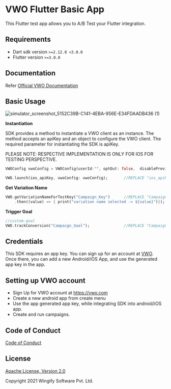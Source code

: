 # VWO Flutter Basic App

This Flutter test app allows you to A/B Test your Flutter integration.

## Requirements

* Dart sdk version ```>=2.12.0 <3.0.0```
* Flutter version ```>=3.0.0```

## Documentation

Refer [Official VWO Documentation](https://developers.vwo.com/reference#flutter-guide)


## Basic Usage


![simulator_screenshot_5152C39B-C141-4EBA-956E-E34FDAADB436 (1)](https://user-images.githubusercontent.com/3494296/233905493-1e5ecd75-51d3-4aa8-830c-6a9e63c4963b.png)



**Instantiation**

SDK provides a method to instantiate a VWO client as an instance. The method accepts an apiKey and an object to configure the VWO client.
The required parameter for instantiating the SDK is apiKey.

PLEASE NOTE: RESPECTIVE IMPLEMENTATION IS ONLY FOR IOS FOR TESTING PERSPECTIVE. 

```dart
VWOConfig vwoConfig = VWOConfig(userId:"", optOut: false,  disablePreview: true);

VWO.launch(ios_apiKey, vwoConfig: vwoConfig);       //REPLACE "ios_apiKey" here
```


**Get Variation Name**

```dart
VWO.getVariationNameForTestKey("Campaign_Key")      //REPLACE "Campaign_Key" here
    .then((value) => { print("variation name selected -> ${value}")});

```


**Trigger Goal**

```dart
//custom-goal
VWO.trackConversion("Campaign_Goal");               //REPLACE "Campaign_Goal" here
```

## Credentials

This SDK requires an app key. You can sign up for an account at [VWO](https://vwo.com). 
Once there, you can add a new Android/iOS App, and use the generated app key in the app.

## Setting up VWO account

* Sign Up for VWO account at https://vwo.com
* Create a new android app from create menu
* Use the app generated app key, while integrating SDK into android/iOS app.
* Create and run campaigns.



## Code of Conduct

[Code of Conduct](https://github.com/wingify/vwo-flutter-basic-app/blob/master/CODE_OF_CONDUCT.md)


## License

[Apache License, Version 2.0]( https://github.com/wingify/vwo-flutter-basic-app/blob/master/LICENSE)

Copyright 2021 Wingify Software Pvt. Ltd.
